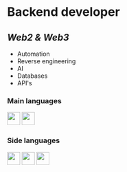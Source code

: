 # **Backend developer**
## *Web2 & Web3*

- Automation
- Reverse engineering
- AI
- Databases
- API's

### **Main languages**

<div>
    <img height="30" src="https://www.pngkit.com/png/full/70-701749_this-free-icons-png-design-of-python-language.png" onclick="return false;"/>
    <img height="30" src="https://cdn.icon-icons.com/icons2/2699/PNG/512/golang_logo_icon_171073.png" onclick="return false;"/>
</div>

### **Side languages**

<div>
    <img height="30" margin-right="10" src="https://cdn-icons-png.flaticon.com/512/5968/5968292.png" onclick="return false;"/>
    <img height="30" margin-right="10" src="https://cdn-icons-png.flaticon.com/512/5968/5968282.png" onclick="return false;"/>
    <img height="30" margin-right="10" src="https://cdn-icons-png.flaticon.com/512/6132/6132221.png" onclick="return false;"/>
</div>
